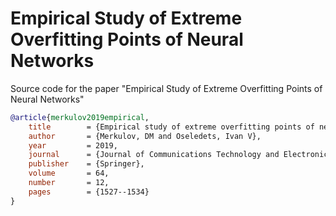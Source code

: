 # Empirical Study of Extreme Overfitting Points of Neural Networks
Source code for the paper "Empirical Study of Extreme Overfitting Points of Neural Networks"

```bibtex
@article{merkulov2019empirical,
	title        = {Empirical study of extreme overfitting points of neural networks},
	author       = {Merkulov, DM and Oseledets, Ivan V},
	year         = 2019,
	journal      = {Journal of Communications Technology and Electronics},
	publisher    = {Springer},
	volume       = 64,
	number       = 12,
	pages        = {1527--1534}
}
```
